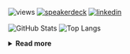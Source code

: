 ![views](https://komarev.com/ghpvc/?username=chck&color=blueviolet)
[![speakerdeck](https://img.shields.io/badge/Speaker_Deck-chck-8a2be2?style=flat-square&logo=speaker-deck)](https://speakerdeck.com/chck)
[![linkedin](https://img.shields.io/badge/LinkedIn-chck-8a2be2?style=flat-square&logo=linkedin)](https://www.linkedin.com/in/chck/)

<p align="left"> 
  <img alt="GitHub Stats" align="center" height="150" src="https://github-readme-stats-nine-umber-51.vercel.app/api?username=chck&count_private=true&show_icons=true&hide_title=true&theme=buefy" />
  <img alt="Top Langs" align="center" height="150" src="https://github-readme-stats-nine-umber-51.vercel.app/api/top-langs/?username=chck&layout=compact&count_private=true&show_icons=true&hide_title=true&theme=buefy" />
</p>

<details>
  <summary><b>Read more</b></summary>
  <br>

  <!--START_SECTION:waka-->
**🐱 My GitHub Data** 

> 📦 77.7 kB Used in GitHub's Storage 
 > 
> 🏆 135 Contributions in the Year 2024
 > 
> 💼 Opted to Hire
 > 
> 📜 134 Public Repositories 
 > 
> 🔑 20 Private Repositories 
 > 
**I'm a Night 🦉** 

```text
🌞 Morning                833 commits         ███░░░░░░░░░░░░░░░░░░░░░░   13.10 % 
🌆 Daytime                2118 commits        ████████░░░░░░░░░░░░░░░░░   33.30 % 
🌃 Evening                1800 commits        ███████░░░░░░░░░░░░░░░░░░   28.30 % 
🌙 Night                  1609 commits        ██████░░░░░░░░░░░░░░░░░░░   25.30 % 
```
📅 **I'm Most Productive on Thursday** 

```text
Monday                   1234 commits        █████░░░░░░░░░░░░░░░░░░░░   19.40 % 
Tuesday                  986 commits         ████░░░░░░░░░░░░░░░░░░░░░   15.50 % 
Wednesday                1040 commits        ████░░░░░░░░░░░░░░░░░░░░░   16.35 % 
Thursday                 1569 commits        ██████░░░░░░░░░░░░░░░░░░░   24.67 % 
Friday                   651 commits         ███░░░░░░░░░░░░░░░░░░░░░░   10.24 % 
Saturday                 345 commits         █░░░░░░░░░░░░░░░░░░░░░░░░   05.42 % 
Sunday                   535 commits         ██░░░░░░░░░░░░░░░░░░░░░░░   08.41 % 
```


📊 **This Week I Spent My Time On** 

```text
💬 Programming Languages: 
Other                    42 hrs 4 mins       ████████████████████████░   96.59 % 
Markdown                 26 mins             ░░░░░░░░░░░░░░░░░░░░░░░░░   01.00 % 
Terraform                21 mins             ░░░░░░░░░░░░░░░░░░░░░░░░░   00.84 % 
Makefile                 14 mins             ░░░░░░░░░░░░░░░░░░░░░░░░░   00.57 % 
JSON                     13 mins             ░░░░░░░░░░░░░░░░░░░░░░░░░   00.51 % 

🔥 Editors: 
Chrome                   42 hrs 1 min        ████████████████████████░   96.48 % 
Neovim                   47 mins             ░░░░░░░░░░░░░░░░░░░░░░░░░   01.80 % 
VS Code                  44 mins             ░░░░░░░░░░░░░░░░░░░░░░░░░   01.69 % 
Obsidian                 0 secs              ░░░░░░░░░░░░░░░░░░░░░░░░░   00.03 % 
```

**I Mostly Code in Python** 

```text
Python                   43 repos            █████████░░░░░░░░░░░░░░░░   34.13 % 
Jupyter Notebook         18 repos            ████░░░░░░░░░░░░░░░░░░░░░   14.29 % 
Rust                     7 repos             █░░░░░░░░░░░░░░░░░░░░░░░░   05.56 % 
TypeScript               4 repos             █░░░░░░░░░░░░░░░░░░░░░░░░   03.17 % 
Astro                    1 repo              ░░░░░░░░░░░░░░░░░░░░░░░░░   00.79 % 
```



**Timeline**

![Lines of Code chart](https://raw.githubusercontent.com/chck/chck/main/assets/bar_graph.png)


 Last Updated on 2024-03-17 01:25 UTC
<!--END_SECTION:waka-->
</details>

